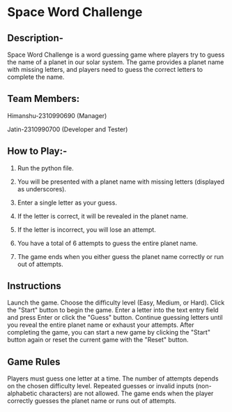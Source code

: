 # **Space Word Challenge**


## Description-

Space Word Challenge is a word guessing game where players try to guess the name of a planet in our solar system. The game provides a planet name with missing letters, and players need to guess the correct letters to complete the name.

## Team Members:

Himanshu-2310990690 (Manager)

Jatin-2310990700 (Developer and Tester)

## How to Play:-

1.	Run the python file.

2.	You will be presented with a planet name with missing letters (displayed as underscores).

3.	Enter a single letter as your guess.

4.	If the letter is correct, it will be revealed in the planet name.

5.	If the letter is incorrect, you will lose an attempt.

6.	You have a total of 6 attempts to guess the entire planet name.

7.	The game ends when you either guess the planet name correctly or run out of attempts.



## Instructions

  Launch the game.
  Choose the difficulty level (Easy, Medium, or Hard).
  Click the "Start" button to begin the game.
  Enter a letter into the text entry field and press Enter or click the "Guess" button.
  Continue guessing letters until you reveal the entire planet name or exhaust your attempts.
  After completing the game, you can start a new game by clicking the "Start" button again or reset the current game with the "Reset" button.

## Game Rules

  Players must guess one letter at a time.
  The number of attempts depends on the chosen difficulty level.
  Repeated guesses or invalid inputs (non-alphabetic characters) are not allowed.
  The game ends when the player correctly guesses the planet name or runs out of attempts.



